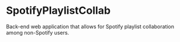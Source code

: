 # SpotifyPlaylistCollab
Back-end web application that allows for Spotify playlist collaboration among non-Spotify users. 
